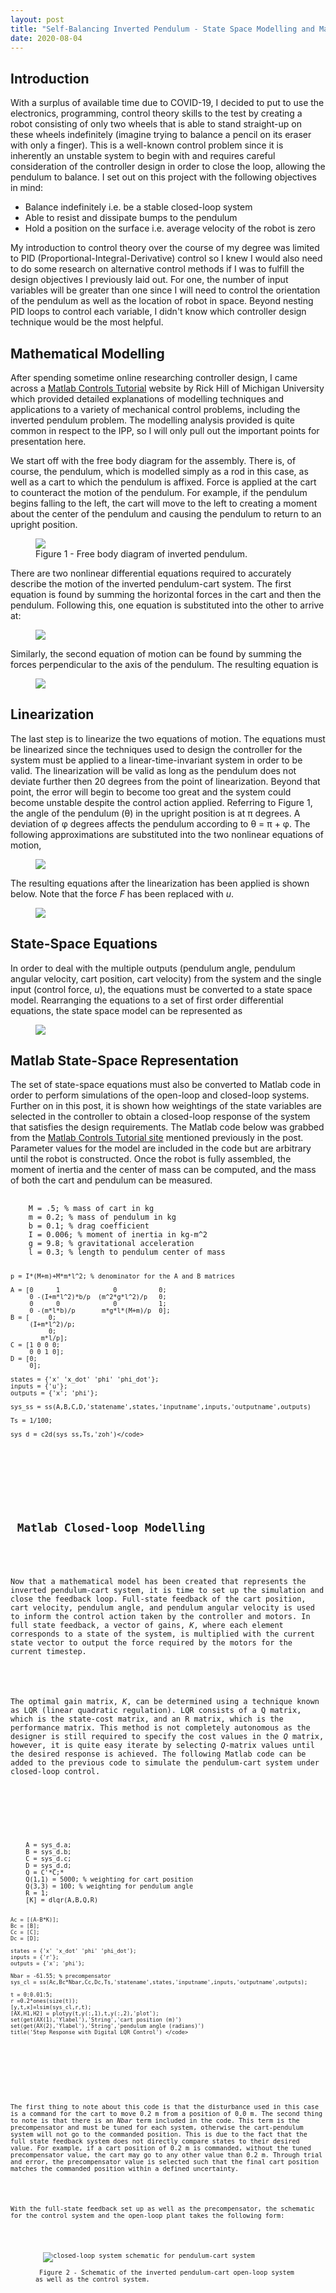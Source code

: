 ```yaml
---
layout: post
title: "Self-Balancing Inverted Pendulum - State Space Modelling and Matlab Simulations"
date: 2020-08-04
---
```

<h2> Introduction </h2>
<p>
With a surplus of available time due to COVID-19, I decided to put to use the electronics, programming, control theory skills to the test by creating a robot consisting of only two wheels that is able to stand straight-up on these wheels indefinitely (imagine trying to balance a pencil on its eraser with only a finger). This is a well-known control problem since it is inherently an unstable system to begin with and requires careful consideration of the controller design in order to close the loop, allowing the pendulum to balance. I set out on this project with the following objectives in mind:
</p>

<p>
  <ul>
    <li>
      <span> Balance indefinitely i.e. be a stable closed-loop system </span>
    </li>
    <li>
      <span> Able to resist and dissipate bumps to the pendulum </span>
    </li>
    <li>
      <span> Hold a position on the surface i.e. average velocity of the robot is zero </span>
    </li>

  </ul>
</p>

<p>
My introduction to control theory over the course of my degree was limited to PID (Proportional-Integral-Derivative) control so I knew I would also need to do some research on alternative control methods if I was to fulfill the design objectives I previously laid out. For one, the number of input variables will be greater than one since I will need to control the orientation of the pendulum as well as the location of robot in space. Beyond nesting PID loops to control each variable, I didn't know which controller design technique would be the most helpful.
</p>

<h2> Mathematical Modelling </h2>
<p>
After spending sometime online researching controller design, I came across a <a href="http://ctms.engin.umich.edu/CTMS/">Matlab Controls Tutorial</a> website by Rick Hill of Michigan University which provided detailed explanations of modelling techniques and applications to a variety of mechanical control problems, including the inverted pendulum problem. The modelling analysis provided is quite common in respect to the IPP, so I will only pull out the important points for presentation here.
</p>

<p>
We start off with the free body diagram for the assembly. There is, of course, the pendulum, which is modelled simply as a rod in this case, as well as a cart to which the pendulum is affixed. Force is applied at the cart to counteract the motion of the pendulum. For example, if the pendulum begins falling to the left, the cart will move to the left to creating a moment about the center of the pendulum and causing the pendulum to return to an upright position.
</p>

<figure>
  <img src="/images/sbip_modelling/free_body_diagram.JPG">
  <figcaption> Figure 1 - Free body diagram of inverted pendulum.</figcaption>
</figure>

<p>
There are two nonlinear differential equations required to accurately describe the motion of the inverted pendulum-cart system. The first equation is found by summing the horizontal forces in the cart and then the pendulum. Following this, one equation is substituted into the other to arrive at:
</p>

<figure>
  <img src="/images/sbip_modelling/horizontal_forces_eqn.JPG">
</figure>

<p>
Similarly, the second equation of motion can be found by summing the forces perpendicular to the axis of the pendulum. The resulting equation is
</p>

<figure>
  <img src="/images/sbip_modelling/pendulum_forces.JPG">
</figure>


<h2> Linearization </h2>
<p>
The last step is to linearize the two equations of motion. The equations must be linearized since the techniques used to design the controller for the system must be applied to a linear-time-invariant system in order to be valid. The linearization will be valid as long as the pendulum does not deviate further then 20 degrees from the point of linearization. Beyond that point, the error will begin to become too great and the system could become unstable despite the control action applied. Referring to Figure 1, the angle of the pendulum (&theta;) in the upright position is at &pi; degrees. A deviation of &phi; degrees affects the pendulum according to &theta; = &pi; + &phi;. The following approximations are substituted into the two nonlinear equations of motion,
</p>

<figure>
  <img src="/images/sbip_modelling/linearization.JPG">
</figure>

<p>
The resulting equations after the linearization has been applied is shown below. Note that the force <em>F</em> has been replaced with <em>u</em>.
</p>

<figure>
  <img src="/images/sbip_modelling/linearized_eqns.JPG">
</figure>

<h2> State-Space Equations </h2>

<p>
In order to deal with the multiple outputs (pendulum angle, pendulum angular velocity, cart position, cart velocity) from the system and the single input (control force, <em>u</em>), the equations must be converted to a state space model. Rearranging the equations to a set of first order differential equations, the state space model can be represented as
</p>

<figure>
  <img src="/images/sbip_modelling/state_space_model.JPG">
</figure>

<h2> Matlab State-Space Representation </h2>

<p>
The set of state-space equations must also be converted to Matlab code in order to perform simulations of the open-loop and closed-loop systems. Further on in this post, it is shown how weightings of the state variables are selected in the controller to obtain a closed-loop response of the system that satisfies the design requirements.
The Matlab code below was grabbed from the <a href="http://ctms.engin.umich.edu/CTMS/">Matlab Controls Tutorial site</a> mentioned previously in the post. Parameter values for the model are included in the code but are arbitrary until the robot is constructed. Once the robot is fully assembled, the moment of inertia and the center of mass can be computed, and the mass of both the cart and pendulum can be measured.
</p>

<p>
  <pre>
    <code>
    M = .5; % mass of cart in kg
    m = 0.2; % mass of pendulum in kg
    b = 0.1; % drag coefficient
    I = 0.006; % moment of inertia in kg-m^2
    g = 9.8; % gravitational acceleration
    l = 0.3; % length to pendulum center of mass

    p = I*(M+m)+M*m*l^2; % denominator for the A and B matrices

    A = [0      1              0           0;
         0 -(I+m*l^2)*b/p  (m^2*g*l^2)/p   0;
         0      0              0           1;
         0 -(m*l*b)/p       m*g*l*(M+m)/p  0];
    B = [     0;
         (I+m*l^2)/p;
              0;
            m*l/p];
    C = [1 0 0 0;
         0 0 1 0];
    D = [0;
         0];

    states = {'x' 'x_dot' 'phi' 'phi_dot'};
    inputs = {'u'};
    outputs = {'x'; 'phi'};

    sys_ss = ss(A,B,C,D,'statename',states,'inputname',inputs,'outputname',outputs)

    Ts = 1/100;

    sys_d = c2d(sys_ss,Ts,'zoh')</code>
  </pre>
</p>

<h2> Matlab Closed-loop Modelling </h2>

<p>
Now that a mathematical model has been created that represents the inverted pendulum-cart system, it is time to set up the simulation and close the feedback loop. Full-state feedback of the cart position, cart velocity, pendulum angle, and pendulum angular velocity is used to inform the control action taken by the controller and motors. In full state feedback, a vector of gains, <em>K</em>, where each element corresponds to a state of the system, is multiplied with the current state vector to output the force required by the motors for the current timestep.
</p>

<p>
The optimal gain matrix, <em>K</em>, can be determined using a technique known as LQR (linear quadratic regulation). LQR consists of a Q matrix, which is the state-cost matrix, and an R matrix, which is the performance matrix. This method is not completely autonomous as the designer is still required to specify the cost values in the <em>Q</em> matrix, however, it is quite easy iterate by selecting <em>Q</em>-matrix values until the desired response is achieved. The following Matlab code can be added to the previous code to simulate the pendulum-cart system under closed-loop control.
</p>

<p>
  <pre>
    <code>
    A = sys_d.a;
    B = sys_d.b;
    C = sys_d.c;
    D = sys_d.d;
    Q = C'*C;*
    Q(1,1) = 5000; % weighting for cart position
    Q(3,3) = 100; % weighting for pendulum angle
    R = 1;
    [K] = dlqr(A,B,Q,R)

    Ac = [(A-B*K)];
    Bc = [B];
    Cc = [C];
    Dc = [D];

    states = {'x' 'x_dot' 'phi' 'phi_dot'};
    inputs = {'r'};
    outputs = {'x'; 'phi'};

    Nbar = -61.55; % precompensator
    sys_cl = ss(Ac,Bc*Nbar,Cc,Dc,Ts,'statename',states,'inputname',inputs,'outputname',outputs);

    t = 0:0.01:5;
    r =0.2*ones(size(t));
    [y,t,x]=lsim(sys_cl,r,t);
    [AX,H1,H2] = plotyy(t,y(:,1),t,y(:,2),'plot');
    set(get(AX(1),'Ylabel'),'String','cart position (m)')
    set(get(AX(2),'Ylabel'),'String','pendulum angle (radians)')
    title('Step Response with Digital LQR Control') </code>
  </pre>
</p>

<p>
The first thing to note about this code is that the disturbance used in this case is a command for the cart to move 0.2 m from a position of 0.0 m. The second thing to note is that there is an <em>Nbar</em> term included in the code. This term is the precompensator and must be tuned for each system, otherwise the cart-pendulum system will not go to the commanded position. This is due to the fact that the full state feedback system does not directly compare states to their desired value. For example, if a cart position of 0.2 m is commanded, without the tuned precompensator value, the cart may go to any other value than 0.2 m. Through trial and error, the precompensator value is selected such that the final cart position matches the commanded position within a defined uncertainty.
</p>

<p>
With the full-state feedback set up as well as the precompensator, the schematic for the control system and the open-loop plant takes the following form:
</p>

<figure>
  <img src="/images/sbip_modelling/control_system_schematic.JPG" alt="closed-loop system schematic for pendulum-cart system">
  <figcaption> Figure 2 - Schematic of the inverted pendulum-cart open-loop system as well as the control system.</figcaption>
</figure>
